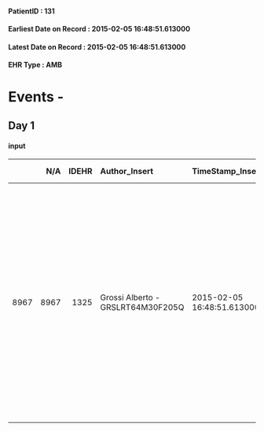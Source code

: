 
#### PatientID : 131
#### Earliest Date on Record : 2015-02-05 16:48:51.613000
#### Latest Date on Record : 2015-02-05 16:48:51.613000
#### EHR Type : AMB

# Events - 

## Day 1

#### input
|      |    N/A |   IDEHR | Author_Insert                     | TimeStamp_Insert           | EHRType   |   PatientID |   IDDigitalSignDocument | persone_vicine   |   Unnamed: 0_x.1 |   IDANAMNESI_SOCIALE | Patient   | FamigliaAltro   | Paziente_T   | FamigliaAltro_T   |   Non_Rilevabile_x.1 | Note_Non_Rilevabile_x.1   | opt_Problemi   | Note_I                                                                                                                                                                                                                                                                                                              | chk_contr_sintomi   | opt_paziente_a   | opt_famiglia_a   | opt_adeguatezza   | opt_paziente_solo   | opt_presente_assente   | Caregiver_principale   | opt_capacita     | ds_familiari_coinv                                                                                                           | opt_risorse_ec   | opt_paziente_ad   | opt_caregiver_ad   | opt_inv_civile   | Fragility   | opt_indennita_acc         |
|-----:|-------:|--------:|:----------------------------------|:---------------------------|:----------|------------:|------------------------:|:-----------------|-----------------:|---------------------:|:----------|:----------------|:-------------|:------------------|---------------------:|:--------------------------|:---------------|:--------------------------------------------------------------------------------------------------------------------------------------------------------------------------------------------------------------------------------------------------------------------------------------------------------------------|:--------------------|:-----------------|:-----------------|:------------------|:--------------------|:-----------------------|:-----------------------|:-----------------|:-----------------------------------------------------------------------------------------------------------------------------|:-----------------|:------------------|:-------------------|:-----------------|:------------|:--------------------------|
| 8967 |   8967 |    1325 | Grossi Alberto - GRSLRT64M30F205Q | 2015-02-05 16:48:51.613000 | AMB       |         131 |                   14446 | N/A              |              160 |                  103 | Si#1      | Si#1            | No#0         | Si#1              |                    0 | NR                        | No#0           | Il fratello Francesco sembra aver compreso la differenza tra il percorso previsto in hospice e quello garantito dall'ospedale per acuti. I sanitari hanno riferito che i famigliari sono piuttosto semplici e che il percorso di comunicazione rispetto alla terminalit√† del fratello √® stato piuttosto complesso | controllo sintomi#0 | Congruenti#1     | Congruenti#1     | No#0              | Si#1                | Presente#1             | fratello Francesco     | Incrementabile#1 | Ci sono altri tre fratelli e sei sorelle la maggior parte dei quali abita in Campanie e quindi poco partecipe all'assistenza | Da valutare#2    | Totale#2          | Totale#2           | Si#1             | nessuna#0   | in fase di accertamento#2 |


